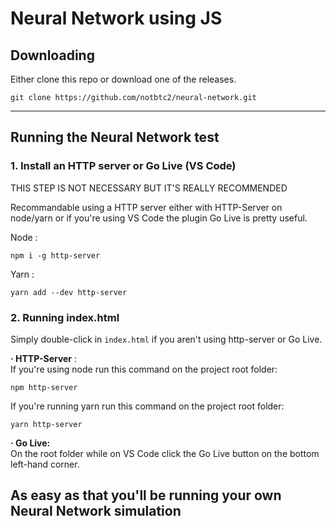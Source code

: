 # Neural Network using JS

## **Downloading**

Either clone this repo or download one of the releases.

```console repo
git clone https://github.com/notbtc2/neural-network.git
```

---

## **Running the Neural Network test**


### **1. Install an HTTP server or Go Live (VS Code)**

THIS STEP IS NOT NECESSARY BUT IT'S REALLY RECOMMENDED

Recommandable using a HTTP server either with HTTP-Server on node/yarn or if you're using VS Code the plugin Go Live is pretty useful.

Node :

```console node
npm i -g http-server
```

Yarn :

```console yarn
yarn add --dev http-server
```

### **2. Running index.html**

Simply double-click in `index.html` if you aren't using http-server or Go Live.

**· HTTP-Server** : <br>
If you're using node run this command on the project root folder:

```http-server node
npm http-server
```

If you're running yarn run this command on the project root folder:

```http-server yarn
yarn http-server
```

**· Go Live:** <br />
On the root folder while on VS Code click the Go Live button on the bottom left-hand corner.

## As easy as that you'll be running your own Neural Network simulation
